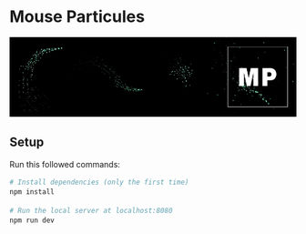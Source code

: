 # Mouse Particules

![particles](https://raw.githubusercontent.com/benoitdelorme/mouse-particules/main/cursor.jpg)

## Setup
Run this followed commands:

``` bash
# Install dependencies (only the first time)
npm install

# Run the local server at localhost:8080
npm run dev
```

